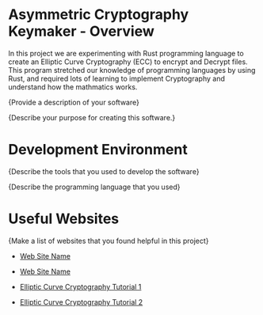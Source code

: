 # Asymmetric Cryptography Keymaker - Overview

In this project we are experimenting with Rust programming language to create an Elliptic Curve Cryptography (ECC) to encrypt and Decrypt files. This program stretched our knowledge of programming languages by using Rust, and required lots of learning to implement Cryptography and understand how the mathmatics works.

{Provide a description of your software}

{Describe your purpose for creating this software.}

# Development Environment

{Describe the tools that you used to develop the software}

{Describe the programming language that you used}

# Useful Websites

{Make a list of websites that you found helpful in this project}
* [Web Site Name](http://url.link.goes.here)
* [Web Site Name](http://url.link.goes.here)

* [Elliptic Curve Cryptography Tutorial 1](https://www.youtube.com/watch?v=gAtBM06xwaw)
* [Elliptic Curve Cryptography Tutorial 2](https://www.youtube.com/watch?v=wpLQZhqdPaA)
